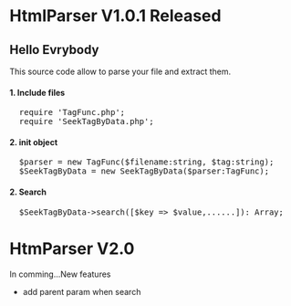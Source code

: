 # HtmlParser V1.0.1 Released
<h2>Hello Evrybody</h2>
<p>This source code allow to parse your file and extract them.</p>
<h4>1. Include files</h4>
<pre>
  require 'TagFunc.php';
  require 'SeekTagByData.php';
</pre>

<h4>2. init object</h4>
<pre>
  $parser = new TagFunc($filename:string, $tag:string);
  $SeekTagByData = new SeekTagByData($parser:TagFunc);
</pre>

<h4>2. Search</h4>
<pre>
  $SeekTagByData->search([$key => $value,......]): Array;
</pre>

# HtmParser V2.0
<p>In comming...New features</p>
<ul>
  <li>add parent param when search</li>
</ul>

